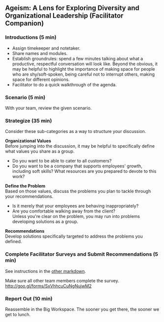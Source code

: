 ## Ageism: A Lens for Exploring Diversity and Organizational Leadership (Facilitator Companion)

### Introductions (5 min)
* Assign timekeeper and notetaker.
* Share names and modules. 
* Establish groundrules: spend a few minutes talking about what a productive, respectful conversation will look like. Beyond the obvious, it may be helpful to highlight the importance of making space for people who are shy/soft-spoken, being careful not to interrupt others, making space for different opinions. 
* Facilitator to do a quick walkthrough of the agenda. 

### Scenario (5 min)
With your team, review the given scenario.  

### Strategize (35 min)
Consider these sub-categories as a way to structure your discussion. 

**Organizational Values**  
Before jumping into the discussion, it may be helpful to specifically define what values you share as a group.  
* Do you want to be able to cater to all customers?
* Do you want to be a company that supports employees' growth, including soft skills? What resources are you prepared to devote to this work?

**Define the Problem**  
Based on those values, discuss the problems you plan to tackle through your recommendations.  
* Is it merely that your employees are behaving inappropriately? 
* Are you comfortable walking away from the client?   
Unless you're clear on the problem, you may run into problems developing solutions as a group. 

**Recommendations**  
Develop solutions specifically targeted to address the problems you defined. 


### Complete Facilitator Surveys and Submit Recommendations (5 min)
See instructions in the [other markdown](https://github.com/turingschool/gear-up/blob/master/ageism_in_tech_org.markdown). 

Make sure all other team members complete the survey.  
http://goo.gl/forms/SxVhhcuCuNgNujwM2

### Report Out (10 min)
Reassemble in the Big Workspace. The sooner you get there, the sooner we get to lunch. 
